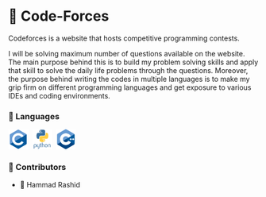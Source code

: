 # 👊 Code-Forces

Codeforces is a website that hosts competitive programming contests. 

I will be solving maximum number of questions available on the website. The main purpose behind this is to build my problem solving skills and apply that skill to solve the daily life problems through the questions. Moreover, the purpose behind writing the codes in multiple languages is to make my grip firm on different programming languages and get exposure to various IDEs and coding environments.

### :hammer: Languages
<img src="https://github.com/devicons/devicon/blob/master/icons/c/c-original.svg"  title="C" alt="C" width="40" height="40"/>&nbsp;
<img src="https://github.com/devicons/devicon/blob/master/icons/python/python-original-wordmark.svg"  title="Python" alt="Python" width="40" height="40"/>&nbsp;
<img src="https://github.com/devicons/devicon/blob/master/icons/cplusplus/cplusplus-original.svg"  title="C++" alt="C++" width="40" height="40"/>&nbsp;

### 🧔 Contributors
 - 👨 Hammad Rashid
